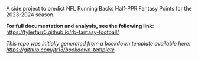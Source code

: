 A side project to predict NFL Running Backs Half-PPR Fantasy Points for the 2023-2024 season.

**For full documentation and analysis, see the following link:** https://tylerfarr5.github.io/rb-fantasy-football/

*This repo was initially generated from a bookdown template available here: https://github.com/jtr13/bookdown-template.*
